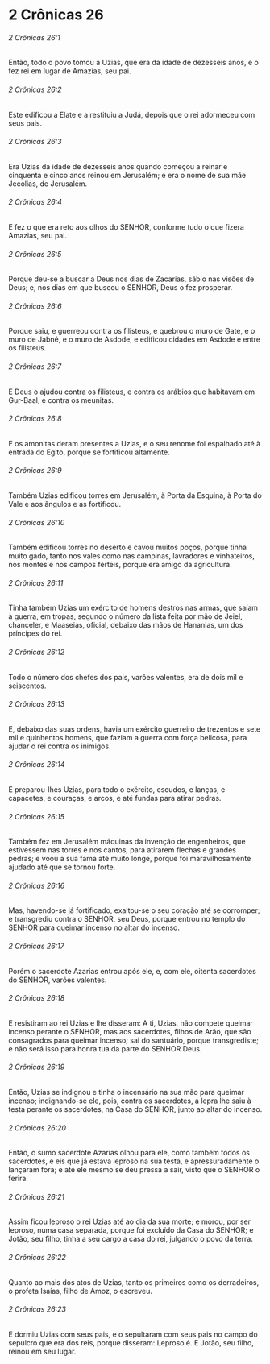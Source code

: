 # 2 Crônicas 26

###### 2 Crônicas 26:1

Então, todo o povo tomou a Uzias, que era da idade de dezesseis anos, e o fez rei em lugar de Amazias, seu pai.

###### 2 Crônicas 26:2

Este edificou a Elate e a restituiu a Judá, depois que o rei adormeceu com seus pais.

###### 2 Crônicas 26:3

Era Uzias da idade de dezesseis anos quando começou a reinar e cinquenta e cinco anos reinou em Jerusalém; e era o nome de sua mãe Jecolias, de Jerusalém.

###### 2 Crônicas 26:4

E fez o que era reto aos olhos do SENHOR, conforme tudo o que fizera Amazias, seu pai.

###### 2 Crônicas 26:5

Porque deu-se a buscar a Deus nos dias de Zacarias, sábio nas visões de Deus; e, nos dias em que buscou o SENHOR, Deus o fez prosperar.

###### 2 Crônicas 26:6

Porque saiu, e guerreou contra os filisteus, e quebrou o muro de Gate, e o muro de Jabné, e o muro de Asdode, e edificou cidades em Asdode e entre os filisteus.

###### 2 Crônicas 26:7

E Deus o ajudou contra os filisteus, e contra os arábios que habitavam em Gur-Baal, e contra os meunitas.

###### 2 Crônicas 26:8

E os amonitas deram presentes a Uzias, e o seu renome foi espalhado até à entrada do Egito, porque se fortificou altamente.

###### 2 Crônicas 26:9

Também Uzias edificou torres em Jerusalém, à Porta da Esquina, à Porta do Vale e aos ângulos e as fortificou.

###### 2 Crônicas 26:10

Também edificou torres no deserto e cavou muitos poços, porque tinha muito gado, tanto nos vales como nas campinas, lavradores e vinhateiros, nos montes e nos campos férteis, porque era amigo da agricultura.

###### 2 Crônicas 26:11

Tinha também Uzias um exército de homens destros nas armas, que saíam à guerra, em tropas, segundo o número da lista feita por mão de Jeiel, chanceler, e Maaseias, oficial, debaixo das mãos de Hananias, um dos príncipes do rei.

###### 2 Crônicas 26:12

Todo o número dos chefes dos pais, varões valentes, era de dois mil e seiscentos.

###### 2 Crônicas 26:13

E, debaixo das suas ordens, havia um exército guerreiro de trezentos e sete mil e quinhentos homens, que faziam a guerra com força belicosa, para ajudar o rei contra os inimigos.

###### 2 Crônicas 26:14

E preparou-lhes Uzias, para todo o exército, escudos, e lanças, e capacetes, e couraças, e arcos, e até fundas para atirar pedras.

###### 2 Crônicas 26:15

Também fez em Jerusalém máquinas da invenção de engenheiros, que estivessem nas torres e nos cantos, para atirarem flechas e grandes pedras; e voou a sua fama até muito longe, porque foi maravilhosamente ajudado até que se tornou forte.

###### 2 Crônicas 26:16

Mas, havendo-se já fortificado, exaltou-se o seu coração até se corromper; e transgrediu contra o SENHOR, seu Deus, porque entrou no templo do SENHOR para queimar incenso no altar do incenso.

###### 2 Crônicas 26:17

Porém o sacerdote Azarias entrou após ele, e, com ele, oitenta sacerdotes do SENHOR, varões valentes.

###### 2 Crônicas 26:18

E resistiram ao rei Uzias e lhe disseram: A ti, Uzias, não compete queimar incenso perante o SENHOR, mas aos sacerdotes, filhos de Arão, que são consagrados para queimar incenso; sai do santuário, porque transgrediste; e não será isso para honra tua da parte do SENHOR Deus.

###### 2 Crônicas 26:19

Então, Uzias se indignou e tinha o incensário na sua mão para queimar incenso; indignando-se ele, pois, contra os sacerdotes, a lepra lhe saiu à testa perante os sacerdotes, na Casa do SENHOR, junto ao altar do incenso.

###### 2 Crônicas 26:20

Então, o sumo sacerdote Azarias olhou para ele, como também todos os sacerdotes, e eis que já estava leproso na sua testa, e apressuradamente o lançaram fora; e até ele mesmo se deu pressa a sair, visto que o SENHOR o ferira.

###### 2 Crônicas 26:21

Assim ficou leproso o rei Uzias até ao dia da sua morte; e morou, por ser leproso, numa casa separada, porque foi excluído da Casa do SENHOR; e Jotão, seu filho, tinha a seu cargo a casa do rei, julgando o povo da terra.

###### 2 Crônicas 26:22

Quanto ao mais dos atos de Uzias, tanto os primeiros como os derradeiros, o profeta Isaías, filho de Amoz, o escreveu.

###### 2 Crônicas 26:23

E dormiu Uzias com seus pais, e o sepultaram com seus pais no campo do sepulcro que era dos reis, porque disseram: Leproso é. E Jotão, seu filho, reinou em seu lugar.

